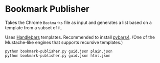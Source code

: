 # Bookmark Publisher

Takes the Chrome `Bookmarks` file as input and generates
a list based on a template from a subset of it.

Uses [Handlebars](https://handlebarsjs.com/) templates.
Recommended to install [pybars4](https://github.com/up9inc/pybars4).
(One of the Mustache-like engines that supports recursive templates.)

	python bookmark-publisher.py guid.json plain.json
	python bookmark-publisher.py guid.json html.json
